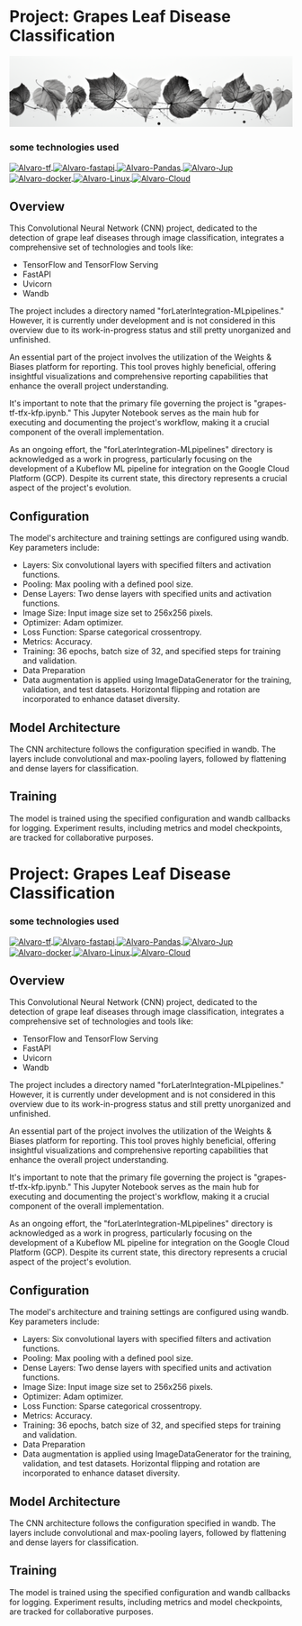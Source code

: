 
# Project: Grapes Leaf Disease Classification

![banner](./banner/rdtron_a_minimalist_black_and_white_image_for_CNN_project_focus_670f9dce-1199-49bb-82bf-2f3e37ca4c00.png)

### some technologies used


<div style="display: inline_block"><en>

<a href="https://www.tensorflow.org/api_docs" target="_blank">
    <img align="center" alt="Alvaro-tf" height="30" width="40" src="https://cdn.jsdelivr.net/gh/devicons/devicon/icons/tensorflow/tensorflow-original.svg">
</a>
<a href="https://fastapi.tiangolo.com/reference/" target="_blank">
    <img align="center" alt="Alvaro-fastapi" height="30" width="40" src="https://cdn.jsdelivr.net/gh/devicons/devicon/icons/fastapi/fastapi-original-wordmark.svg">
</a>
<a href="https://pandas.pydata.org/" target="_blank">
    <img align="center" alt="Alvaro-Pandas" height="30" width="40" src="https://cdn.jsdelivr.net/gh/devicons/devicon/icons/pandas/pandas-original.svg">
</a>
<a href="https://jupyter.org/" target="_blank">
    <img align="center" alt="Alvaro-Jup" height="30" width="40" src="https://cdn.jsdelivr.net/gh/devicons/devicon/icons/jupyter/jupyter-original-wordmark.svg">
</a>
<a href="https://docs.docker.com/" target="_blank">
    <img align="center" alt="Alvaro-docker" height="30" width="40" src="https://cdn.jsdelivr.net/gh/devicons/devicon/icons/docker/docker-plain.svg">
</a>
<a href="https://www.linux.org/" target="_blank">
    <img align="center" alt="Alvaro-Linux" height="30" width="40" src="https://cdn.jsdelivr.net/gh/devicons/devicon/icons/linux/linux-original.svg">
</a>
<a href="https://cloud.google.com/docs/" target="_blank">
    <img align="center" alt="Alvaro-Cloud" height="30" width="40" src="https://cdn.jsdelivr.net/gh/devicons/devicon/icons/googlecloud/googlecloud-original.svg">
</a>


</div>
  


## Overview
This Convolutional Neural Network (CNN) project, dedicated to the detection of grape leaf diseases through image classification, integrates a comprehensive set of technologies and tools like:

- TensorFlow and TensorFlow Serving
- FastAPI
- Uvicorn
- Wandb

  
The project includes a directory named "forLaterIntegration-MLpipelines." However, it is currently under development and is not considered in this overview due to its work-in-progress status and still pretty unorganized and unfinished.

An essential part of the project involves the utilization of the Weights & Biases platform for reporting. This tool proves highly beneficial, offering insightful visualizations and comprehensive reporting capabilities that enhance the overall project understanding.

It's important to note that the primary file governing the project is "grapes-tf-tfx-kfp.ipynb." This Jupyter Notebook serves as the main hub for executing and documenting the project's workflow, making it a crucial component of the overall implementation.

As an ongoing effort, the "forLaterIntegration-MLpipelines" directory is acknowledged as a work in progress, particularly focusing on the development of a Kubeflow ML pipeline for integration on the Google Cloud Platform (GCP). Despite its current state, this directory represents a crucial aspect of the project's evolution.


## Configuration
The model's architecture and training settings are configured using wandb. Key parameters include:

- Layers: Six convolutional layers with specified filters and activation functions.
- Pooling: Max pooling with a defined pool size.
- Dense Layers: Two dense layers with specified units and activation functions.
- Image Size: Input image size set to 256x256 pixels.
- Optimizer: Adam optimizer.
- Loss Function: Sparse categorical crossentropy.
- Metrics: Accuracy.
- Training: 36 epochs, batch size of 32, and specified steps for training and validation.
- Data Preparation
- Data augmentation is applied using ImageDataGenerator for the training, validation, and test datasets. Horizontal flipping and rotation are incorporated to enhance dataset diversity.

## Model Architecture
The CNN architecture follows the configuration specified in wandb. The layers include convolutional and max-pooling layers, followed by flattening and dense layers for classification.

## Training
The model is trained using the specified configuration and wandb callbacks for logging. Experiment results, including metrics and model checkpoints, are tracked for collaborative purposes.

# Project: Grapes Leaf Disease Classification

### some technologies used


<div style="display: inline_block"><en>

<a href="https://www.tensorflow.org/api_docs" target="_blank">
    <img align="center" alt="Alvaro-tf" height="30" width="40" src="https://cdn.jsdelivr.net/gh/devicons/devicon/icons/tensorflow/tensorflow-original.svg">
</a>
<a href="https://fastapi.tiangolo.com/reference/" target="_blank">
    <img align="center" alt="Alvaro-fastapi" height="30" width="40" src="https://cdn.jsdelivr.net/gh/devicons/devicon/icons/fastapi/fastapi-original-wordmark.svg">
</a>
<a href="https://pandas.pydata.org/" target="_blank">
    <img align="center" alt="Alvaro-Pandas" height="30" width="40" src="https://cdn.jsdelivr.net/gh/devicons/devicon/icons/pandas/pandas-original.svg">
</a>
<a href="https://jupyter.org/" target="_blank">
    <img align="center" alt="Alvaro-Jup" height="30" width="40" src="https://cdn.jsdelivr.net/gh/devicons/devicon/icons/jupyter/jupyter-original-wordmark.svg">
</a>
<a href="https://docs.docker.com/" target="_blank">
    <img align="center" alt="Alvaro-docker" height="30" width="40" src="https://cdn.jsdelivr.net/gh/devicons/devicon/icons/docker/docker-plain.svg">
</a>
<a href="https://www.linux.org/" target="_blank">
    <img align="center" alt="Alvaro-Linux" height="30" width="40" src="https://cdn.jsdelivr.net/gh/devicons/devicon/icons/linux/linux-original.svg">
</a>
<a href="https://cloud.google.com/docs/" target="_blank">
    <img align="center" alt="Alvaro-Cloud" height="30" width="40" src="https://cdn.jsdelivr.net/gh/devicons/devicon/icons/googlecloud/googlecloud-original.svg">
</a>


</div>
  


## Overview
This Convolutional Neural Network (CNN) project, dedicated to the detection of grape leaf diseases through image classification, integrates a comprehensive set of technologies and tools like:

- TensorFlow and TensorFlow Serving
- FastAPI
- Uvicorn
- Wandb

  
The project includes a directory named "forLaterIntegration-MLpipelines." However, it is currently under development and is not considered in this overview due to its work-in-progress status and still pretty unorganized and unfinished.

An essential part of the project involves the utilization of the Weights & Biases platform for reporting. This tool proves highly beneficial, offering insightful visualizations and comprehensive reporting capabilities that enhance the overall project understanding.

It's important to note that the primary file governing the project is "grapes-tf-tfx-kfp.ipynb." This Jupyter Notebook serves as the main hub for executing and documenting the project's workflow, making it a crucial component of the overall implementation.

As an ongoing effort, the "forLaterIntegration-MLpipelines" directory is acknowledged as a work in progress, particularly focusing on the development of a Kubeflow ML pipeline for integration on the Google Cloud Platform (GCP). Despite its current state, this directory represents a crucial aspect of the project's evolution.


## Configuration
The model's architecture and training settings are configured using wandb. Key parameters include:

- Layers: Six convolutional layers with specified filters and activation functions.
- Pooling: Max pooling with a defined pool size.
- Dense Layers: Two dense layers with specified units and activation functions.
- Image Size: Input image size set to 256x256 pixels.
- Optimizer: Adam optimizer.
- Loss Function: Sparse categorical crossentropy.
- Metrics: Accuracy.
- Training: 36 epochs, batch size of 32, and specified steps for training and validation.
- Data Preparation
- Data augmentation is applied using ImageDataGenerator for the training, validation, and test datasets. Horizontal flipping and rotation are incorporated to enhance dataset diversity.

## Model Architecture
The CNN architecture follows the configuration specified in wandb. The layers include convolutional and max-pooling layers, followed by flattening and dense layers for classification.

## Training
The model is trained using the specified configuration and wandb callbacks for logging. Experiment results, including metrics and model checkpoints, are tracked for collaborative purposes.
